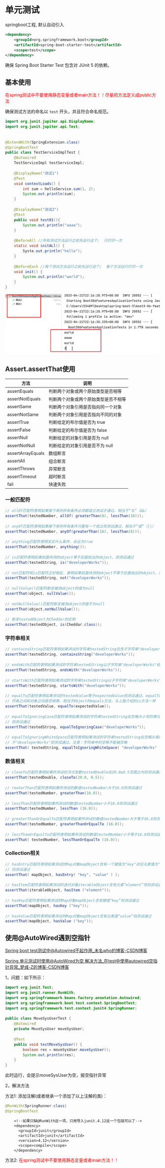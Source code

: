 

# 单元测试

springboot工程, 默认自动引入

```xml
<dependency>
    <groupId>org.springframework.boot</groupId>
    <artifactId>spring-boot-starter-test</artifactId>
    <scope>test</scope>
</dependency>
```

确保 Spring Boot Starter Test 包含对 JUnit 5 的依赖。

## 基本使用

 <font color = red>在spring测试中不要使用静态变量或者main方法！！尽量把方法定义成public方法</font>

 确保测试方法的命名以 `test` 开头，并且符合命名规范。

```java
import org.junit.jupiter.api.DisplayName;
import org.junit.jupiter.api.Test;


@ExtendWith(SpringExtension.class)
@SpringBootTest
public class TestServiceImplTest {
    @Autowired
    TestServiceImpl testServiceImpl;

    @DisplayName("测试1")
    @Test
    void contextLoads() {
        int sum = helloService.sum(1, 2);
        System.out.println(sum);
    }
    
    @DisplayName("测试2")
    @Test
    public void test01(){
    	System.out.println("aaaa");
    }

    @BeforeAll //所有测试方法运行之前先运行这个;  只打印一次
    static void initALl() {
    	Syste.out.println("hello");
    }
    
    @BeforeEach //每个测试方法运行之前先运行这个;  每个方法运行打印一次
    void init() {
    	System.out.println("world");
    }
}
```

<img src="SpringBoot3-单元测试.assets/image-20230925135045442.png" alt="image-20230925135045442" style="zoom:67%;" />

## Assert.assertThat使用

| 方法              | 说明                                 |
| ----------------- | ------------------------------------ |
| assertEquals      | 判断两个对象或两个原始类型是否相等   |
| assertNotEquals   | 判断两个对象或两个原始类型是否不相等 |
| assertSame        | 判断两个对象引用是否指向同一个对象   |
| assertNotSame     | 判断两个对象引用是否指向不同的对象   |
| assertTrue        | 判断给定的布尔值是否为 true          |
| assertFalse       | 判断给定的布尔值是否为 false         |
| assertNull        | 判断给定的对象引用是否为 null        |
| assertNotNull     | 判断给定的对象引用是否不为 null      |
| assertArrayEquals | 数组断言                             |
| assertAll         | 组合断言                             |
| assertThrows      | 异常断言                             |
| assertTimeout     | 超时断言                             |
| fail              | 快速失败                             |

### 一般匹配符

```java
// allOf匹配符表明如果接下来的所有条件必须都成立测试才通过，相当于“与”（&&）
assertThat(testedNumber, allOf( greaterThan(8), lessThan(16)));

// anyOf匹配符表明如果接下来的所有条件只要有一个成立则测试通过，相当于“或”（||）
assertThat(testedNumber, anyOf(greaterThan(16), lessThan(8)));

// anything匹配符表明无论什么条件，永远为true
assertThat(testedNumber, anything());

// is匹配符表明如果前面待测的object等于后面给出的object，则测试通过
assertThat(testedString, is("developerWorks"));

// not匹配符和is匹配符正好相反，表明如果前面待测的object不等于后面给出的object，则测试通过
assertThat(testedString, not("developerWorks"));

// nullValue()匹配符断言被测object的值为null
assertThat(object, nullValue());

// notNullValue()匹配符断言被测object的值不为null
assertThat(object,notNullValue());

// 断言testedObject为Cheddar的实例
assertThat(testedObject, is(Cheddar.class));
```

###  字符串相关

```java
// containsString匹配符表明如果测试的字符串testedString包含子字符串"developerWorks"则测试通过
assertThat(testedString, containsString("developerWorks"));

// endsWith匹配符表明如果测试的字符串testedString以子字符串"developerWorks"结尾则测试通过
assertThat(testedString, endsWith("developerWorks")); 

// startsWith匹配符表明如果测试的字符串testedString以子字符串"developerWorks"开始则测试通过
assertThat(testedString, startsWith("developerWorks")); 

// equalTo匹配符表明如果测试的testedValue等于expectedValue则测试通过，equalTo可以测试数值之间，字
// 符串之间和对象之间是否相等，相当于Object的equals方法，与上面介绍的is方法一样
assertThat(testedValue, equalTo(expectedValue)); 

// equalToIgnoringCase匹配符表明如果测试的字符串testedString在忽略大小写的情况下等于"developerWorks"
// 则测试通过
assertThat(testedString, equalToIgnoringCase("developerWorks")); 

// equalToIgnoringWhiteSpace匹配符表明如果测试的字符串testedString在忽略头尾的任意个空格的情况下等
// 于"developerWorks"则测试通过，注意：字符串中的空格不能被忽略
assertThat( testedString, equalToIgnoringWhiteSpace( "developerWorks" ) );
```

###  数值相关

```java
// closeTo匹配符表明如果所测试的浮点型数testedDouble在20.0±0.5范围之内则测试通过
assertThat(testedDouble, closeTo(20.0, 0.5));

// reaterThan匹配符表明如果所测试的数值testedNumber大于16.0则测试通过
assertThat(testedNumber, greaterThan(16.0));

// lessThan匹配符表明如果所测试的数值testedNumber小于16.0则测试通过
assertThat(testedNumber, lessThan (16.0));

// greaterThanOrEqualTo匹配符表明如果所测试的数值testedNumber大于等于16.0则测试通过
assertThat(testedNumber, greaterThanOrEqualTo (16.0));

// lessThanOrEqualTo匹配符表明如果所测试的数值testedNumber小于等于16.0则测试通过
assertThat( testedNumber, lessThanOrEqualTo (16.0));
```

###  Collection相关

```java
// hasEntry匹配符表明如果测试的Map对象mapObject含有一个键值为"key"对应元素值为"value"的Entry项
// 则测试通过
assertThat( mapObject, hasEntry( "key", "value" ) );

// hasItem匹配符表明如果测试的迭代对象iterableObject含有元素“element”项则测试通过
assertThat(iterableObject, hasItem ("element"));

// hasKey匹配符表明如果测试的Map对象mapObject含有键值“key”则测试通过
assertThat(mapObject, hasKey ("key"));

// hasValue匹配符表明如果测试的Map对象mapObject含有元素值“value”则测试通过
assertThat(mapObject, hasValue ("key"));
```

## 使用@AutoWired遇到空指针

[Spring boot test测试中@Autowired不起作用_未名who的博客-CSDN博客](https://blog.csdn.net/qq_2300688967/article/details/80054766)

[Spring 单元测试时使用@AutoWired为空 解决方法_在test中使用autowired空指针异常_梦彧-Z的博客-CSDN博客](https://blog.csdn.net/weixin_45852395/article/details/121427862)

1，问题：如下所示：

```java
import org.junit.Test;
import org.junit.runner.RunWith;
import org.springframework.beans.factory.annotation.Autowired;
import org.springframework.boot.test.context.SpringBootTest;
import org.springframework.test.context.junit4.SpringRunner;
 
public class MoveSysUserTest {
    @Autowired
    private MoveSysUser moveSysUser;
 
    @Test
    public void testMoveSysUser() {
        boolean res = moveSysUser.moveSysUser();
        System.out.println(res);
    }
}
```

此时运行，会提示moveSysUser为空，报空指针异常

2，解决方法

方法1: 添加注解(或者继承一个添加了以上注解的类)：

```java
@RunWith(SpringRunner.class)
@SpringBootTest
```

```properties
	<!--如果只缺@RunWith这一项，只用导入junit.4.12这一个包就可以了-->
	<dependency>
      <groupId>junit</groupId>
      <artifactId>junit</artifactId>
      <version>4.12</version>
      <scope>compile</scope>
    </dependency>
```

方法2:   <font color = red>在spring测试中不要使用静态变量或者main方法！！</font>

